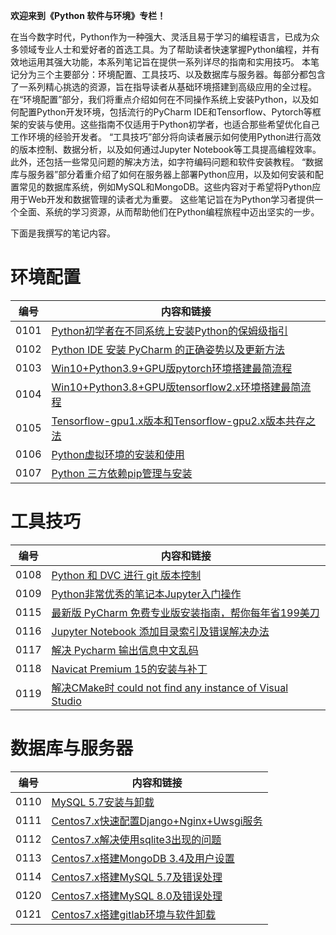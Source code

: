 **欢迎来到《Python 软件与环境》专栏！**

在当今数字时代，Python作为一种强大、灵活且易于学习的编程语言，已成为众多领域专业人士和爱好者的首选工具。为了帮助读者快速掌握Python编程，并有效地运用其强大功能，本系列笔记旨在提供一系列详尽的指南和实用技巧。
本笔记分为三个主要部分：环境配置、工具技巧、以及数据库与服务器。每部分都包含了一系列精心挑选的资源，旨在指导读者从基础环境搭建到高级应用的全过程。
在“环境配置”部分，我们将重点介绍如何在不同操作系统上安装Python，以及如何配置Python开发环境，包括流行的PyCharm IDE和Tensorflow、Pytorch等框架的安装与使用。这些指南不仅适用于Python初学者，也适合那些希望优化自己工作环境的经验开发者。
“工具技巧”部分将向读者展示如何使用Python进行高效的版本控制、数据分析，以及如何通过Jupyter Notebook等工具提高编程效率。此外，还包括一些常见问题的解决方法，如字符编码问题和软件安装教程。
“数据库与服务器”部分着重介绍了如何在服务器上部署Python应用，以及如何安装和配置常见的数据库系统，例如MySQL和MongoDB。这些内容对于希望将Python应用于Web开发和数据管理的读者尤为重要。
这些笔记旨在为Python学习者提供一个全面、系统的学习资源，从而帮助他们在Python编程旅程中迈出坚实的一步。

下面是我撰写的笔记内容。

# 环境配置

|编号|内容和链接| 
| ---- | ---- |
|0101|[Python初学者在不同系统上安装Python的保姆级指引](https://datayang.blog.csdn.net/article/details/124387986)|
|0102|[Python IDE 安装 PyCharm 的正确姿势以及更新方法](https://datayang.blog.csdn.net/article/details/123131397)|
|0103|[Win10+Python3.9+GPU版pytorch环境搭建最简流程](https://datayang.blog.csdn.net/article/details/126794804)|
|0104|[Win10+Python3.8+GPU版tensorflow2.x环境搭建最简流程](https://datayang.blog.csdn.net/article/details/115503516)|
|0105|[Tensorflow-gpu1.x版本和Tensorflow-gpu2.x版本共存之法](https://datayang.blog.csdn.net/article/details/117135776)|
|0106|[Python虚拟环境的安装和使用](https://datayang.blog.csdn.net/article/details/130665067)|
|0107|[Python 三方依赖pip管理与安装](https://datayang.blog.csdn.net/article/details/124556599)|

# 工具技巧

|编号|内容和链接| 
| ---- | ---- |
|0108|[Python 和 DVC 进行 git 版本控制](https://datayang.blog.csdn.net/article/details/124629821)|
|0109|[Python非常优秀的笔记本Jupyter入门操作](https://datayang.blog.csdn.net/article/details/124631697)|
|0115|[最新版 PyCharm 免费专业版安装指南，帮你每年省199美刀](https://datayang.blog.csdn.net/article/details/120321810)|
|0116|[Jupyter Notebook 添加目录索引及错误解决办法](https://datayang.blog.csdn.net/article/details/115602774)|
|0117|[解决 Pycharm 输出信息中文乱码](https://datayang.blog.csdn.net/article/details/115502613)|
|0118|[Navicat Premium 15的安装与补丁](https://datayang.blog.csdn.net/article/details/131473657)|
|0119|[解决CMake时 could not find any instance of Visual Studio](https://datayang.blog.csdn.net/article/details/130500152)|

# 数据库与服务器

|编号|内容和链接| 
| ---- | ---- |
|0110|[MySQL 5.7安装与卸载](https://datayang.blog.csdn.net/article/details/116432124)|
|0111|[Centos7.x快速配置Django+Nginx+Uwsgi服务](https://datayang.blog.csdn.net/article/details/106429102)|
|0112|[Centos7.x解决使用sqlite3出现的问题](https://datayang.blog.csdn.net/article/details/104731065)|
|0113|[Centos7.x搭建MongoDB 3.4及用户设置](https://datayang.blog.csdn.net/article/details/104711360)|
|0114|[Centos7.x搭建MySQL 5.7及错误处理](https://datayang.blog.csdn.net/article/details/104711233)|
|0120|[Centos7.x搭建MySQL 8.0及错误处理](https://datayang.blog.csdn.net/article/details/135009186)|
|0121|[Centos7.x搭建gitlab环境与软件卸载](https://datayang.blog.csdn.net/article/details/135009335)|
